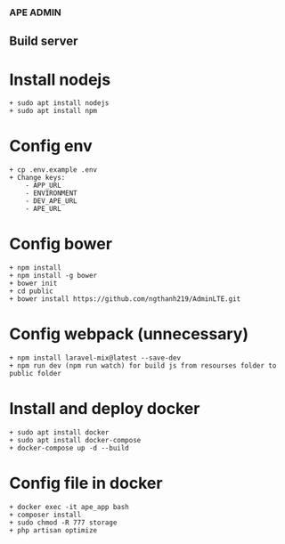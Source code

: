 ### APE ADMIN
## Build server
# Install nodejs
	+ sudo apt install nodejs
	+ sudo apt install npm

# Config env
	+ cp .env.example .env
	+ Change keys:
		- APP_URL
		- ENVIRONMENT
		- DEV_APE_URL
		- APE_URL

# Config bower
	+ npm install
	+ npm install -g bower
	+ bower init
	+ cd public
    + bower install https://github.com/ngthanh219/AdminLTE.git

# Config webpack (unnecessary)
	+ npm install laravel-mix@latest --save-dev
	+ npm run dev (npm run watch) for build js from resourses folder to public folder

# Install and deploy docker
	+ sudo apt install docker
	+ sudo apt install docker-compose
	+ docker-compose up -d --build

# Config file in docker
	+ docker exec -it ape_app bash
	+ composer install
	+ sudo chmod -R 777 storage
	+ php artisan optimize